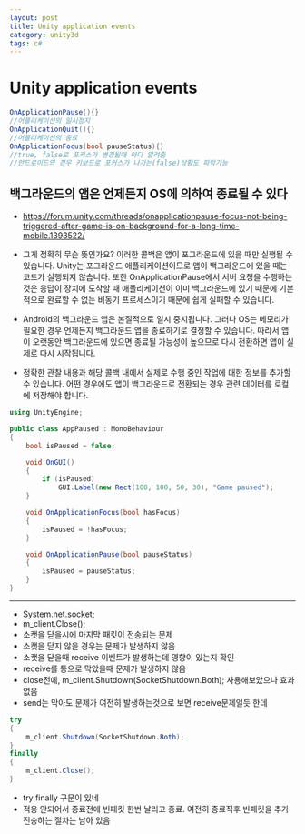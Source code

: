 ```yaml
---
layout: post
title: Unity application events
category: unity3d
tags: c#
---
```


# Unity application events
```c#
OnApplicationPause(){}
//어플리케이션의 일시정지
OnApplicationQuit(){}
//어플리케이션의 종료
OnApplicationFocus(bool pauseStatus){}
//true, false로 포커스가 변경될때 마다 알려줌
//안드로이드의 경우 키보드로 포커스가 나가는(false)상황도 파악가능
```
## 백그라운드의 앱은 언제든지 OS에 의하여 종료될 수 있다
* <https://forum.unity.com/threads/onapplicationpause-focus-not-being-triggered-after-game-is-on-background-for-a-long-time-mobile.1393522/>
* 그게 정확히 무슨 뜻인가요? 이러한 콜백은 앱이 포그라운드에 있을 때만 실행될 수 있습니다. Unity는 포그라운드 애플리케이션이므로 앱이 백그라운드에 있을 때는 코드가 실행되지 않습니다. 또한 OnApplicationPause에서 서버 요청을 수행하는 것은 응답이 장치에 도착할 때 애플리케이션이 이미 백그라운드에 있기 때문에 기본적으로 완료할 수 없는 비동기 프로세스이기 때문에 쉽게 실패할 수 있습니다.

* Android의 백그라운드 앱은 본질적으로 일시 중지됩니다. 그러나 OS는 메모리가 필요한 경우 언제든지 백그라운드 앱을 종료하기로 결정할 수 있습니다. 따라서 앱이 오랫동안 백그라운드에 있으면 종료될 가능성이 높으므로 다시 전환하면 앱이 실제로 다시 시작됩니다.

* 정확한 관찰 내용과 해당 콜백 내에서 실제로 수행 중인 작업에 대한 정보를 추가할 수 있습니다. 어떤 경우에도 앱이 백그라운드로 전환되는 경우 관련 데이터를 로컬에 저장해야 합니다.

```c#
using UnityEngine;

public class AppPaused : MonoBehaviour
{
    bool isPaused = false;

    void OnGUI()
    {
        if (isPaused)
            GUI.Label(new Rect(100, 100, 50, 30), "Game paused");
    }

    void OnApplicationFocus(bool hasFocus)
    {
        isPaused = !hasFocus;
    }

    void OnApplicationPause(bool pauseStatus)
    {
        isPaused = pauseStatus;
    }
}
```

---

* System.net.socket;
* m_client.Close();
* 소캣을 닫을시에 마지막 패킷이 전송되는 문제
* 소캣을 닫지 않을 경우는 문제가 발생하지 않음
* 소캣을 닫을때 receive 이벤트가 발생하는데 영향이 있는지 확인
* receive를 통으로 막았을때 문제가 발생하지 않음
* close전에, m_client.Shutdown(SocketShutdown.Both); 사용해보았으나 효과 없음
* send는 막아도 문제가 여전히 발생하는것으로 보면 receive문제일듯 한데

```c#
try
{
    m_client.Shutdown(SocketShutdown.Both);
}
finally
{
    m_client.Close();
}
```
* try finally 구문이 있네
* 적용 안되어서 종료전에 빈패킷 한번 날리고 종료. 여전히 종료직후 빈패킷을 추가전송하는 절차는 남아 있음